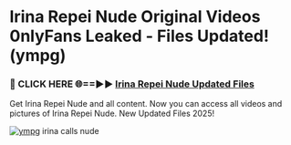 # Irina Repei Nude Original Videos 0nlyFans Leaked - Files Updated! (ympg)

<h3>🔴 CLICK HERE 🌐==►► <a href="https://tinyurl.com/52m3yx9h" rel="nofollow">Irina Repei Nude Updated Files</a></h3>

Get Irina Repei Nude and all content. Now you can access all videos and pictures of Irina Repei Nude. New Updated Files 2025!

[![ympg](https://i.imgur.com/TnHtlc8.gif)](https://tinyurl.com/52m3yx9h)
irina calls nude